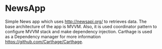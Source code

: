 # NewsApp

Simple News app which uses http://newsapi.org/ to retrieves data. The base architecture of the app is MVVM. Also, it is used coordinator pattern to configure MVVM stack and make dependency  injection. Carthage is used as a Dependency manager for more information https://github.com/Carthage/Carthage.  
